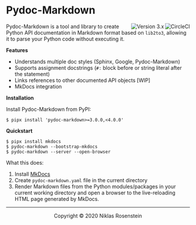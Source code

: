   [MkDocs]: https://www.mkdocs.org/

# Pydoc-Markdown
<a href="https://circleci.com/gh/NiklasRosenstein/workflows/pydoc-markdown/tree/develop"><img align="right" src="https://circleci.com/gh/NiklasRosenstein/pydoc-markdown/tree/develop.svg?style=svg" alt="CircleCI"><img align="right" src="https://img.shields.io/badge/version-3.x-purple" alt="Version 3.x"></a>

Pydoc-Markdown is a tool and library to create Python API documentation in
Markdown format based on `lib2to3`, allowing it to parse your Python code
without executing it.

__Features__

* Understands multiple doc styles (Sphinx, Google, Pydoc-Markdown)
* Supports assignment docstrings (`#:` block before or string literal after the statement)
* Links references to other documented API objects [WIP]
* MkDocs integration

__Installation__

Install Pydoc-Markdown from PyPI:

    $ pipx install 'pydoc-markdown>=3.0.0,<4.0.0'

__Quickstart__

    $ pipx install mkdocs
    $ pydoc-markdown --bootstrap-mkdocs
    $ pydoc-markdown --server --open-browser

What this does:

1. Install [MkDocs][]
2. Create  `pydoc-markdown.yaml` file in the current directory
3. Render Markdown files from the Python modules/packages in your current
   working directory and open a browser to the live-reloading HTML page
   generated by MkDocs.


---

<p align="center">Copyright &copy; 2020 Niklas Rosenstein</p>
